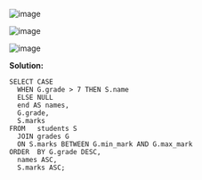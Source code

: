 ![image](https://github.com/AnjaliMizJ/HackerRank-SQL/assets/31090029/29bb455a-287a-4e4f-b906-c78569b6acea)

![image](https://github.com/AnjaliMizJ/HackerRank-SQL/assets/31090029/295647db-9383-4498-a56d-2365825c19ad)

![image](https://github.com/AnjaliMizJ/HackerRank-SQL/assets/31090029/f8b3a16e-aaf7-486e-ab8e-5b35021a2364)

**Solution:**

    SELECT CASE
      WHEN G.grade > 7 THEN S.name
      ELSE NULL
      end AS names,
      G.grade,
      S.marks
    FROM   students S
      JOIN grades G
      ON S.marks BETWEEN G.min_mark AND G.max_mark
    ORDER  BY G.grade DESC,
      names ASC,
      S.marks ASC;


